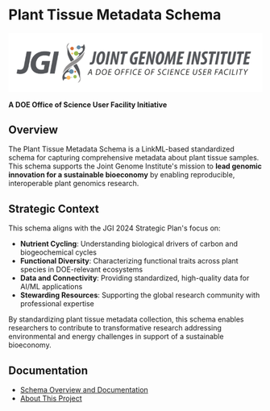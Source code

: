 # Plant Tissue Metadata Schema

![JGI Logo](jgi_logo.png)

**A DOE Office of Science User Facility Initiative**

## Overview

The Plant Tissue Metadata Schema is a LinkML-based standardized schema for capturing comprehensive metadata about plant tissue samples. This schema supports the Joint Genome Institute's mission to **lead genomic innovation for a sustainable bioeconomy** by enabling reproducible, interoperable plant genomics research.

## Strategic Context

This schema aligns with the JGI 2024 Strategic Plan's focus on:

- **Nutrient Cycling**: Understanding biological drivers of carbon and biogeochemical cycles
- **Functional Diversity**: Characterizing functional traits across plant species in DOE-relevant ecosystems  
- **Data and Connectivity**: Providing standardized, high-quality data for AI/ML applications
- **Stewarding Resources**: Supporting the global research community with professional expertise

By standardizing plant tissue metadata collection, this schema enables researchers to contribute to transformative research addressing environmental and energy challenges in support of a sustainable bioeconomy.

## Documentation

- [Schema Overview and Documentation](../../docs/elements/index.md)
- [About This Project](about.md)
